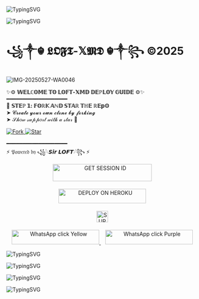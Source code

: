 
![TypingSVG](https://readme-typing-svg.herokuapp.com?font=Rockstar-ExtraBold&size=100&pause=1000&color=FF0000&center=true&vCenter=true&width=815&height=130&lines=▭+▬+▭+▬+▭+▬+▭+▬+▭+▬+▭)



![TypingSVG](https://readme-typing-svg.herokuapp.com?font=Rockstar-ExtraBold&size=100&pause=1000&color=FF0000&center=true&vCenter=true&width=815&height=130&lines=▭+▬+▭+▬+▭+▬+▭+▬+▭+▬+▭)




#        ꧁༒☬ 𝕷𝕺𝕱𝕿-𝕏𝕸𝕯 ☬༒꧂ ©2025

![IMG-20250527-WA0046](https://github.com/user-attachments/assets/52985e27-2108-4d21-b355-b7362ea2dca7)









<p align="center">

✨⚙️ <b>𝕎𝔼𝕃ℂ𝕆𝕄𝔼 𝕋𝕆 𝕃𝕆𝔽𝕋-𝕏𝕄𝔻 𝔻𝔼ℙ𝕃𝕆𝕐 𝔾𝕌𝕀𝔻𝔼</b> ⚙️✨  
━━━━━━━━━━━━━━━━━━━  
📂 <b>𝕊𝕋𝔼ℙ 𝟙: 𝔽𝕆ℝ𝕂 𝔸ℕ𝔻 𝕊𝕋𝔸ℝ 𝕋ℍ𝔼 ℝ𝔼𝕡𝕆</b>  
➤ 𝓒𝓻𝓮𝓪𝓽𝓮 𝔂𝓸𝓾𝓻 𝓸𝔀𝓷 𝓬𝓵𝓸𝓷𝓮 𝓫𝔂 𝓯𝓸𝓻𝓴𝓲𝓷𝓰  
➤ 𝒮𝒽𝑜𝓌 𝓈𝓊𝓅𝓅𝑜𝓇𝓉 𝓌𝒾𝓉𝒽 𝒶 𝓈𝓉𝒶𝓇 🌟

<a href="https://github.com/9Wish882/Loft-xmd-s24/fork" target="_blank">
  <img src="https://img.shields.io/github/forks/9Wish882/Loft-xmd-s24?label=📂%20𝔽𝕆ℝ𝕂&style=social&logo=git&logoColor=yellow" alt="Fork">
</a>

<a href="https://github.com/9Wish882/Loft-xmd-s24" target="_blank">
  <img src="https://img.shields.io/github/stars/9Wish882/Loft-xmd-s24?label=🌟%20𝕊𝕋𝔸ℝ&style=social&logo=github" alt="Star">
</a>

━━━━━━━━━━━━━━━━━━━  
⚡ 𝔓𝔬𝔴𝔢𝔯𝔢𝔡 𝔟𝔶 ꧁𓆩𝙎𝙞𝙧 𝙇𝙊𝙁𝙏𓆪꧂ ⚡  

</p>

<div align="center">
  <a href="https://fuck-you-2.onrender.com/">
    <img title="GET SESSION ID" src="https://img.shields.io/badge/GET SESSION ID-HERE-0000FF?style=for-the-badge&logo=render&logoColor=white&labelColor=0000FF&color=0000FF" width="260" height="45"/>
  </a>
</div>

<div align="center" style="margin-top: 20px;">
  <a href="https://dashboard.heroku.com/new?template=https://github.com/loftxmd23/sir-loft">
<img title="DEPLOY ON HEROKU" src="https://img.shields.io/badge/DEPLOY-ON HEROKU-red?style=for-the-badge&logo=heroku&logoColor=white&labelColor=red&color=red" width="230" height="38.1"/>
  </a>
</div>

<div align="center" style="margin-top: 20px;">
  <a href="https://whatsapp.com/channel/0029Vb6B9xFCxoAseuG1g610">
    <img height="30" title="SUPPORT CHANNEL" src="https://img.shields.io/badge/Support%20Channel-ff69b4?style=for-the-badge&logo=whatsapp&logoColor=white&labelColor=ff69b4&color=ff69b4">
  </a>
</div>

<p align="center" style="margin-top: 20px;">
  <a href="https://wa.me/255778018545">
    <img src="https://img.shields.io/badge/WhatsApp-click-FFD700?style=for-the-badge&logo=whatsapp&logoColor=white" width="230" height="38" alt="WhatsApp click Yellow"/>
  </a>
  &nbsp;&nbsp;
  <a href="https://wa.me/255778018545">
    <img src="https://img.shields.io/badge/WhatsApp-click-800080?style=for-the-badge&logo=whatsapp&logoColor=white" width="230" height="38" alt="WhatsApp click Purple"/>
  </a>
</p>


![TypingSVG](https://readme-typing-svg.herokuapp.com?font=Rockstar-ExtraBold&size=100&pause=1000&color=FF0000&center=true&vCenter=true&width=815&height=130&lines=▭+▬+▭+▬+▭+▬+▭+▬+▭+▬+▭)



![TypingSVG](https://readme-typing-svg.herokuapp.com?font=Rockstar-ExtraBold&size=100&pause=1000&color=FF0000&center=true&vCenter=true&width=815&height=130&lines=▭+▬+▭+▬+▭+▬+▭+▬+▭+▬+▭)



![TypingSVG](https://readme-typing-svg.herokuapp.com?font=Rockstar-ExtraBold&size=100&pause=1000&color=FF0000&center=true&vCenter=true&width=815&height=130&lines=▭+▬+▭+▬+▭+▬+▭+▬+▭+▬+▭)



![TypingSVG](https://readme-typing-svg.herokuapp.com?font=Rockstar-ExtraBold&size=100&pause=1000&color=FF0000&center=true&vCenter=true&width=815&height=130&lines=▭+▬+▭+▬+▭+▬+▭+▬+▭+▬+▭)
